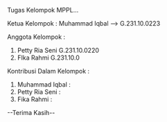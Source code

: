 Tugas Kelompok MPPL...

Ketua Kelompok : Muhammad Iqbal --> G.231.10.0223

Anggota Kelompok : 
1. Petty Ria Seni   G.231.10.0220
2. FIka Rahmi       G.231.10.0

Kontribusi Dalam Kelompok :
1. Muhammad Iqbal   :
2. Petty Ria Seni   :
3. Fika Rahmi       :

--Terima Kasih--
